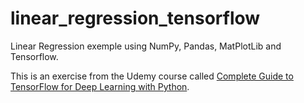 # linear_regression_tensorflow

Linear Regression exemple using NumPy, Pandas, MatPlotLib and Tensorflow. 

This is an exercise from the Udemy course called [Complete Guide to TensorFlow for Deep Learning with Python](https://www.udemy.com/complete-guide-to-tensorflow-for-deep-learning-with-python/learn/v4/overview).
